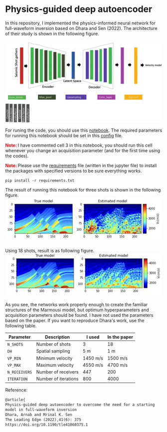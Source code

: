 Physics-guided deep autoencoder
===============================

In this repository, I implemented the physics-informed neural network for full-waveform inversion based on Dhara and Sen (2022). 
The architecture of their study is shown in the following figure. 
 
![architecture](/readme_files/architecture.jpg)

For runing the code, you should use this [notebook](https://github.com/AmirMardan/pinn_fwi/blob/main/pinn_fwi.ipynb).
The required parameters for running this notebook should be set in this [config](https://github.com/AmirMardan/pinn_fwi/blob/main/config.py) file.

<span style='color:red; font-weight:bold;'>Note: </span> I have commented cell 3 in this notebook, you should run this cell whenever you change an acquisition parameter (and for the first time using the codes).

<span style='color:red; font-weight:bold;'>Note: </span> Please use the [requirements](https://github.com/AmirMardan/pinn_fwi/blob/main/requirements.txt) file (written in the jupyter file) to install the packages with specified versions to be sure everything works.
```console
pip install -r requirements.txt
```
The result of running this notebook for three shots is shown in the following figure. 
![res](/readme_files/result_3shots_800.png)

Using 18 shots, result is as following figure.
![res](/readme_files/result_18shots_800.png)

As you see, the networks work properly enough to create the familiar structures of the Marmousi model, but optimum hyperparameters and acquisition parameters should be found.
I have not used the parameters based on the paper.
If you want to reproduce Dhara's work, use the following table.


| Parameter      | Description      |  I used  |  In the paper  |
| ----------- | -----------         |   ------ | -----------    |
| `N_SHOTS`      | Number of shots  |  3       | 18             |
| `DH`   | Spatial sampling         | 5 m      | 1 m            |
| `VP_MIN`| Minimum velocity        | 1450 m/s | 1500 m/s       |
| `VP_MAX`| Maximum velocity        | 4550 m/s | 4700 m/s       |
| `N_RECEIVERS`| Number of receivers| 447      | 200            |
| `ITERATION`| Number of iterations | 800      | 4000           |


Reference:
```
@article{
Physics-guided deep autoencoder to overcome the need for a starting model in full-waveform inversion
Dhara, Arnab and Mrinal K. Sen
The Leading Edge (2022),41(6): 375
https://doi.org/10.1190/tle41060375.1
```
